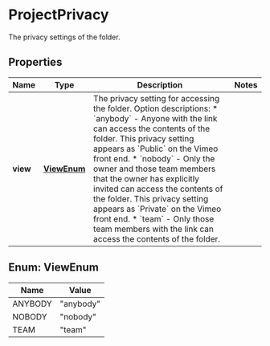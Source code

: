 

# ProjectPrivacy

The privacy settings of the folder.

## Properties

| Name | Type | Description | Notes |
|------------ | ------------- | ------------- | -------------|
|**view** | [**ViewEnum**](#ViewEnum) | The privacy setting for accessing the folder.  Option descriptions:  * &#x60;anybody&#x60; - Anyone with the link can access the contents of the folder. This privacy setting appears as &#x60;Public&#x60; on the Vimeo front end.  * &#x60;nobody&#x60; - Only the owner and those team members that the owner has explicitly invited can access the contents of the folder. This privacy setting appears as &#x60;Private&#x60; on the Vimeo front end.  * &#x60;team&#x60; - Only those team members with the link can access the contents of the folder.  |  |



## Enum: ViewEnum

| Name | Value |
|---- | -----|
| ANYBODY | &quot;anybody&quot; |
| NOBODY | &quot;nobody&quot; |
| TEAM | &quot;team&quot; |



